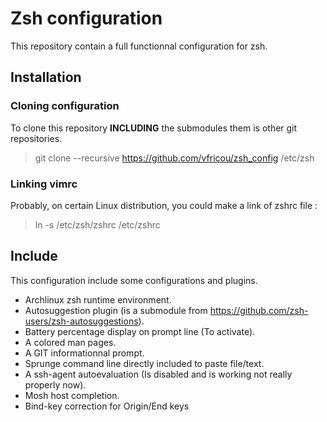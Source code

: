 Zsh configuration
======

This repository contain a full functionnal configuration for zsh.

## Installation

### Cloning configuration
To clone this repository **INCLUDING** the submodules them is other git repositories.
> git clone --recursive https://github.com/vfricou/zsh_config /etc/zsh

### Linking vimrc
Probably, on certain Linux distribution, you could make a link of zshrc file :
> ln -s /etc/zsh/zshrc /etc/zshrc

## Include
This configuration include some configurations and plugins.
- Archlinux zsh runtime environment.
- Autosuggestion plugin (is a submodule from https://github.com/zsh-users/zsh-autosuggestions).
- Battery percentage display on prompt line (To activate).
- A colored man pages.
- A GIT informationnal prompt.
- Sprunge command line directly included to paste file/text.
- A ssh-agent autoevaluation (Is disabled and is working not really properly now).
- Mosh host completion.
- Bind-key correction for Origin/End keys

